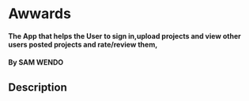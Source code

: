 # Awwards

#### The App that helps the User to sign in,upload projects and view other users posted projects and rate/review them, 

#### By **SAM WENDO**

## Description